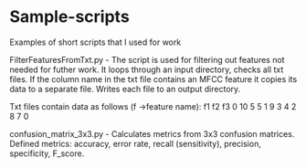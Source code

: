 # Sample-scripts
Examples of short scripts that I used for work

FilterFeaturesFromTxt.py - The script is used for filtering out features not needed for futher work. It loops through an input directory, checks all txt files. If the column name in the txt file contains an MFCC feature it copies its data to a separate file. 
Writes each file to an output directory.

Txt files contain data as follows (f ->feature name):
     f1   f2   f3
0    10   5    5
1     9   3    4
2     8   7    0

confusion_matrix_3x3.py - Calculates metrics from 3x3 confusion matrices. Defined metrics: accuracy, error rate, recall (sensitivity), precision, specificity, F_score.
